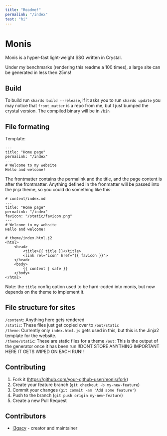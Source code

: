 ```yaml
---
title: "Readme!"
permalink: "/index"
test: "hi"
---
```

# Monis
Monis is a hyper-fast light-weight SSG written in Crystal.

Under my benchmarks (rendering this readme a 100 times), a large site can be generated in less then 25ms!

## Build

To build run `shards build --release`, if it asks you to run `shards update` you may notice that `front_matter` is a repo from me, but I just bumped the crystal version.
The compiled binary will be in `/bin`

## File formating
Template:
```
---
title: "Home page"
permalink: "/index"
---
# Welcome to my website
Hello and welcome!
```
The frontmatter contains the permalink and the title, and the page content is after the frontmatter. Anything defined in the fronmatter will be passed into the jinja theme, so you could do something like this:
```
# content/index.md
---
title: "Home page"
permalink: "/index"
favicon: "/static/favicon.png"
---
# Welcome to my website
Hello and welcome!
```
```
# theme/index.html.j2
<html>
    <head>
        <title>{{ title }}</title>
        <link rel="icon" href="{{ favicon }}">
    </head>
    <body>
        {{ content | safe }}
    </body>
</html>
```
Note: the `title` config option used to be hard-coded into monis, but now depends on the theme to implement it.

## File structure for sites
`/content`: Anything here gets rendered  
`/static`: These files just get copied over to `/out/static`  
`/theme`: Currently only `index.html.js` gets used in this, but this is the Jinja2 template for the website.  
`/theme/static`: These are static files for a theme
`/out`: This is the output of the generator once it has been run !!DONT STORE ANYTHING IMPORTANT HERE IT GETS WIPED ON EACH RUN!!  

## Contributing

1. Fork it (<https://github.com/your-github-user/monis/fork>)
2. Create your feature branch (`git checkout -b my-new-feature`)
3. Commit your changes (`git commit -am 'Add some feature'`)
4. Push to the branch (`git push origin my-new-feature`)
5. Create a new Pull Request

## Contributors

- [l3gacy](https://github.com/your-github-user) - creator and maintainer